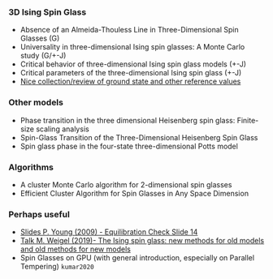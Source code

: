 ### 3D Ising Spin Glass

* Absence of an Almeida-Thouless Line in Three-Dimensional Spin Glasses (G)
* Universality in three-dimensional Ising spin glasses: A Monte Carlo study (G/+-J)
* Critical behavior of three-dimensional Ising spin glass models (+-J)
* Critical parameters of the three-dimensional Ising spin glass (+-J)
* [Nice collection/review of ground state and other reference values](https://www.researchgate.net/publication/236807812_An_Investigation_of_the_Two-Dimensional_Ising_Spin_Glass_Using_Information_Theoretic_Measures)
### Other models

* Phase transition in the three dimensional Heisenberg spin glass: Finite-size scaling analysis
* Spin-Glass Transition of the Three-Dimensional Heisenberg Spin Glass
* Spin glass phase in the four-state three-dimensional Potts model

### Algorithms

* A cluster Monte Carlo algorithm for 2-dimensional spin glasses
* Efficient Cluster Algorithm for Spin Glasses in Any Space Dimension

### Perhaps useful

* [Slides P. Young (2009) - Equilibration Check Slide 14](http://physics.ucsc.edu/~peter/talks/columbia.pdf)
* [Talk M. Weigel (2019)- The Ising spin glass: new methods for old models and old methods for new models](https://www.youtube.com/watch?v=EqY4eZw7F2s)
* Spin Glasses on GPU (with general introduction, especially on Parallel Tempering) `kumar2020`

